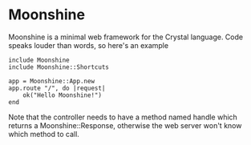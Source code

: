 # Moonshine
Moonshine is a minimal web framework for the Crystal language.
Code speaks louder than words, so here's an example

	include Moonshine
	include Moonshine::Shortcuts

	app = Moonshine::App.new
	app.route "/", do |request|
		ok("Hello Moonshine!")
	end

Note that the controller needs to have a method named handle which returns a Moonshine::Response, otherwise the web server won't know which method to call.
